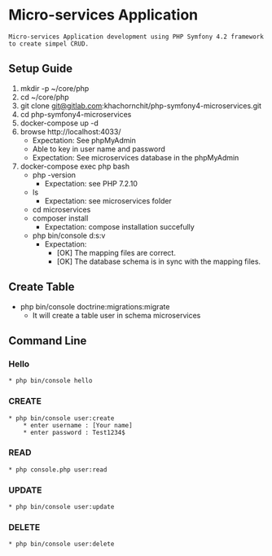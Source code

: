 # Micro-services Application
`Micro-services Application development using PHP Symfony 4.2 framework to create simpel CRUD.`
 
## Setup Guide
1. mkdir -p ~/core/php
2. cd ~/core/php
3. git clone git@gitlab.com:khachornchit/php-symfony4-microservices.git
4. cd php-symfony4-microservices
5. docker-compose up -d
6. browse http://localhost:4033/
    * Expectation: See phpMyAdmin
    * Able to key in user name and password
    * Expectation: See microservices database in the phpMyAdmin
7. docker-compose exec php bash
    * php -version
        * Expectation: see PHP 7.2.10
    * ls
        * Expectation: see microservices folder
    * cd microservices
    * composer install
        * Expectation: compose installation succefully
    * php bin/console d:s:v
        * Expectation:
            * [OK] The mapping files are correct.
            * [OK] The database schema is in sync with the mapping files.

## Create Table
* php bin/console doctrine:migrations:migrate
    * It will create a table user in schema microservices

## Command Line
### Hello
    * php bin/console hello
    
### CREATE
    * php bin/console user:create
        * enter username : [Your name]
        * enter password : Test1234$ 
    
### READ
    * php console.php user:read

### UPDATE
    * php bin/console user:update

### DELETE
    * php bin/console user:delete